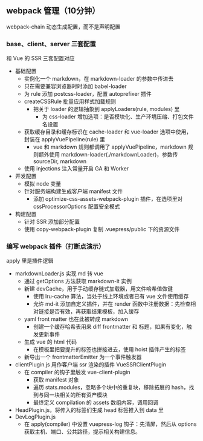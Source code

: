 ## webpack 管理（10分钟）
webpack-chain 动态生成配置，而不是声明配置

### base、client、server 三套配置
和 Vue 的 SSR 三套配置对应
* 基础配置
	- 实例化一个 markdown，在 markdown-loader 的参数中传进去
	- 只在需要兼容浏览器时时添加 babel-loader
	- 为 rule 添加 postcss-loader，配置 autoprefixer 插件
	- createCSSRule 批量应用样式加载规则
		- 把关于 loader 的逻辑抽象到 applyLoaders(rule, modules) 里
			- 为 css-loader 增加选项：是否模块化、生产环境压缩、打包文件名设置
	- 获取缓存目录和缓存标识在 cache-loader 和 vue-loader 选项中使用，封装在 applyVuePipeline(rule) 里
		- vue 和 markdown 规则都调用了 applyVuePipeline，markdown 规则额外使用 markdown-loader(./markdownLoader)，参数传 sourceDir, markdown
	- 使用 injections 注入常量开启 GA 和 Worker
* 开发配置
	- 模拟 node 变量
	- 针对服务端构建生成客户端 manifest 文件
		- 添加 optimize-css-assets-webpack-plugin 插件，在选项里对 cssProcessorOptions 配置安全模式
* 构建配置
	- 针对 SSR 添加部分配置
	- 使用 copy-webpack-plugin 复制 .vuepress/public 下的资源文件


### 编写 webpack 插件（打断点演示）
apply 里是插件逻辑

* markdownLoader.js 实现 md 转 vue 
	- 通过 getOptions 方法获取 markdown-it 实例
	- 新建 devCache，用于手动缓存链式加载器，用文件哈希值做键
		- 使用 lru-cache 算法，当处于线上环境或者已有 vue 文件使用缓存
		- 允许 md-it 添加自定义插件，并在 render 函数中注册数据：先检查相对链接是否有效，再获取结果模板，加入缓存
	- yaml front matter 也在此被转成 markdown
		- 创建一个缓存哈希表用来 diff frontmatter 和 标题，如果有变化，触发更新事件
	- 生成 vue 的 html 代码
		- 在模板里把要提升的标签也拼接进去，使用 hoist 插件产生的标签
	- 新导出一个 frontmatterEmitter 为一个事件触发器
* clientPlugin.js 用作客户端 ssr 渲染的插件 VueSSRClientPlugin
	- 在 compiler 的钩子里触发 vue-client-plugin
		- 获取 manifest 对象
		- 遍历 stats.modules，忽略多个块中的重复块，移除拓展的 hash，找到与同一块相关的所有资产模块
		- 最终定义 compilation 的 assets 数组内容，调用回调
* HeadPlugin.js，将传入的标签们生成 head 标签推入到 data 里
* DevLogPlugin.js 
	- 在 apply(compiler) 中设置 vuepress-log 钩子：先清屏，然后从 options 获取主机、端口、公共路径，提示相关构建信息。
